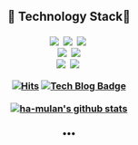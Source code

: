 <!--
<div align=center>
 
[![Hits](https://hits.seeyoufarm.com/api/count/incr/badge.svg?url=https%3A%2F%2Fgithub.com%2Fha-mulan&count_bg=%2379C83D&title_bg=%23555555&icon=&icon_color=%23E7E7E7&title=hits&edge_flat=false)](https://hits.seeyoufarm.com)
[![Tech Blog Badge](http://img.shields.io/badge/-Tech%20blog-black?style=flat-square&logo=github&link=https://velog.io/@ha-mulan/)](https://velog.io/@ha-mulan/)	
 <br>
  [![ha-mulan's github stats](https://github-readme-stats.vercel.app/api?username=ha-mulan)](https://github.com/ha-mulan/github-readme-stats)
  <br>
 </div>
-->


<h2 align="center"> 💫 Technology Stack💫 </h3> 
<h3 align="center"💫 Technology Stack💫</h3>
<p align="center">
  <img src="https://img.shields.io/badge/-Python-blue"/>&nbsp
  <img src="https://img.shields.io/badge/-C++-navy"/>&nbsp
 <img src="https://img.shields.io/badge/-C-navy"/>&nbsp
 
  <br>
  <img src="https://img.shields.io/badge/-Pytorch-yellow"/>&nbsp
  <img src="https://img.shields.io/badge/-OpenCv-green"/>
  <!--<img src="https://img.shields.io/badge/-Django-blue"/>&nbsp-->
  <br>
  <!--<img src="https://img.shields.io/badge/-AWS-black"/>&nbsp-->
  <img src="https://img.shields.io/badge/-Git-black"/>&nbsp
 <img src="https://img.shields.io/badge/-Docker-blue"/>&nbsp
</p>
<div align=center>
 
[![Hits](https://hits.seeyoufarm.com/api/count/incr/badge.svg?url=https%3A%2F%2Fgithub.com%2Fha-mulan&count_bg=%2379C83D&title_bg=%23555555&icon=&icon_color=%23E7E7E7&title=hits&edge_flat=false)](https://hits.seeyoufarm.com)
[![Tech Blog Badge](http://img.shields.io/badge/-Tech%20blog-black?style=flat-square&logo=github&link=https://velog.io/@ha-mulan/)](https://velog.io/@ha-mulan/)	
 <br>
  [![ha-mulan's github stats](https://github-readme-stats.vercel.app/api?username=ha-mulan)](https://github.com/ha-mulan/github-readme-stats)
  <br>
 </div>
<h3 align="center">•••</h3>





<!--
**ha-mulan/ha-mulan** is a ✨ _special_ ✨ repository because its `README.md` (this file) appears on your GitHub profile.

Here are some ideas to get you started:

- 🔭 I’m currently working on ...
- 🌱 I’m currently learning ...
- 👯 I’m looking to collaborate on ...
- 🤔 I’m looking for help with ...
- 💬 Ask me about ...
- 📫 How to reach me: ...
- 😄 Pronouns: ...
- ⚡ Fun fact: ...
-->
